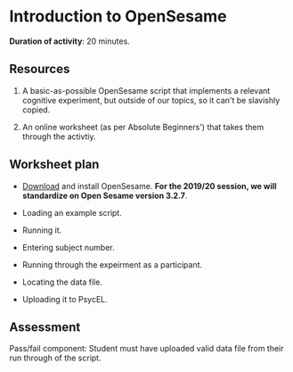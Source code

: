 # Introduction to OpenSesame

**Duration of activity**: 20 minutes.

## Resources

1. A basic-as-possible OpenSesame script that implements a relevant cognitive experiment, but outside of our topics, so it can't be slavishly copied. 

2. An online worksheet (as per Absolute Beginners') that takes them through the activtiy.

## Worksheet plan

- [Download](https://osdoc.cogsci.nl/3.2/download/) and install OpenSesame.  **For the 2019/20 session, we will standardize on Open Sesame version 3.2.7**.

- Loading an example script. 

- Running it. 

- Entering subject number. 

- Running through the expeirment as a participant. 

- Locating the data file. 

- Uploading it to PsycEL.

## Assessment

Pass/fail component: Student must have uploaded valid data file from their run through of the script.


